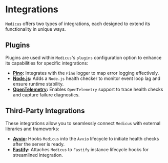 # Integrations

`Medicus` offers two types of integrations, each designed to extend its functionality in unique ways.

## Plugins

Plugins are used within `Medicus`'s `plugins` configuration option to enhance its capabilities for specific integrations:

- **[Pino](./pino.md):** Integrates with the `Pino` logger to map error logging effectively.
- **[Node.js](./node.md):** Adds a `Node.js` health checker to monitor event loop lag and ensure runtime stability.
- **[OpenTelemetry](./open-telemetry.md):** Enables `OpenTelemetry` support to trace health checks and capture failure diagnostics.

## Third-Party Integrations

These integrations allow you to seamlessly connect `Medicus` with external libraries and frameworks:

- **[Avvio](./avvio.md):** Hooks `Medicus` into the `Avvio` lifecycle to initiate health checks after the server is ready.
- **[Fastify](./fastify.md):** Attaches `Medicus` to `Fastify` instance lifecycle hooks for streamlined integration.
